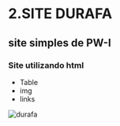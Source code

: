 ﻿# 2.SITE DURAFA
 
 ## site simples de PW-I 
 ### Site utilizando html
 - Table
 - img
 - links
 
![durafa](https://user-images.githubusercontent.com/110108327/204388631-e9ffffad-ab4b-490b-a10c-b7c2811676be.jpeg)
